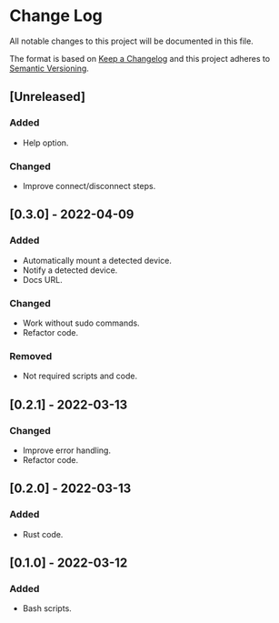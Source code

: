 # Change Log
All notable changes to this project will be documented in this file.
 
The format is based on [Keep a Changelog](http://keepachangelog.com/)
and this project adheres to [Semantic Versioning](http://semver.org/).

## [Unreleased]
### Added
- Help option.

### Changed
- Improve connect/disconnect steps.
 
## [0.3.0] - 2022-04-09
### Added
- Automatically mount a detected device.
- Notify a detected device.
- Docs URL.
 
### Changed
- Work without sudo commands.
- Refactor code.

### Removed
- Not required scripts and code.
 
## [0.2.1] - 2022-03-13
### Changed
- Improve error handling.
- Refactor code.
 
## [0.2.0] - 2022-03-13
### Added
- Rust code.
   
## [0.1.0] - 2022-03-12
### Added
- Bash scripts.

